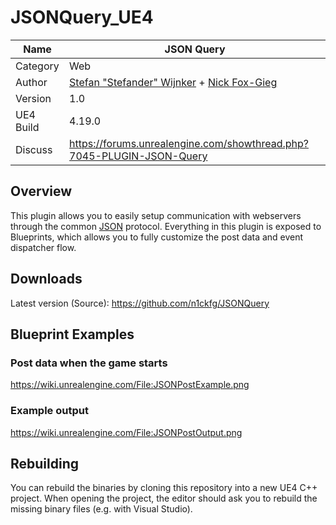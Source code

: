# JSONQuery_UE4

Name | JSON Query
--- | ---
Category | Web
Author | [Stefan "Stefander" Wijnker](http://www.stefander.nl/) + [Nick Fox-Gieg](http://fox-gieg.com)
Version | 1.0
UE4 Build | 4.19.0
Discuss | https://forums.unrealengine.com/showthread.php?7045-PLUGIN-JSON-Query

## Overview
This plugin allows you to easily setup communication with webservers through the 
common [JSON](http://en.wikipedia.org/wiki/JSON) protocol. Everything in this plugin is exposed to 
Blueprints, which allows you to fully customize the post data and event dispatcher flow.

## Downloads
Latest version (Source):
https://github.com/n1ckfg/JSONQuery

## Blueprint Examples

### Post data when the game starts

https://wiki.unrealengine.com/File:JSONPostExample.png

### Example output

https://wiki.unrealengine.com/File:JSONPostOutput.png

## Rebuilding

You can rebuild the binaries by cloning this repository into a new UE4 C++ project.
When opening the project, the editor should ask you to rebuild the missing binary files
(e.g. with Visual Studio).
